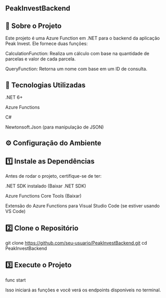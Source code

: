 ## PeakInvestBackend 

## 📌 Sobre o Projeto

Este projeto é uma Azure Function em .NET para o backend da aplicação Peak Invest. Ele fornece duas funções:

CalculationFunction: Realiza um cálculo com base na quantidade de parcelas e valor de cada parcela.

QueryFunction: Retorna um nome com base em um ID de consulta.

## 🚀 Tecnologias Utilizadas

.NET 6+

Azure Functions

C#

Newtonsoft.Json (para manipulação de JSON)


## ⚙️ Configuração do Ambiente

## 1️⃣ Instale as Dependências

Antes de rodar o projeto, certifique-se de ter:

.NET SDK instalado (Baixar .NET SDK)

Azure Functions Core Tools (Baixar)

Extensão do Azure Functions para Visual Studio Code (se estiver usando VS Code)

## 2️⃣ Clone o Repositório

git clone https://github.com/seu-usuario/PeakInvestBackend.git
cd PeakInvestBackend

## 3️⃣ Execute o Projeto

func start

Isso iniciará as funções e você verá os endpoints disponíveis no terminal.
